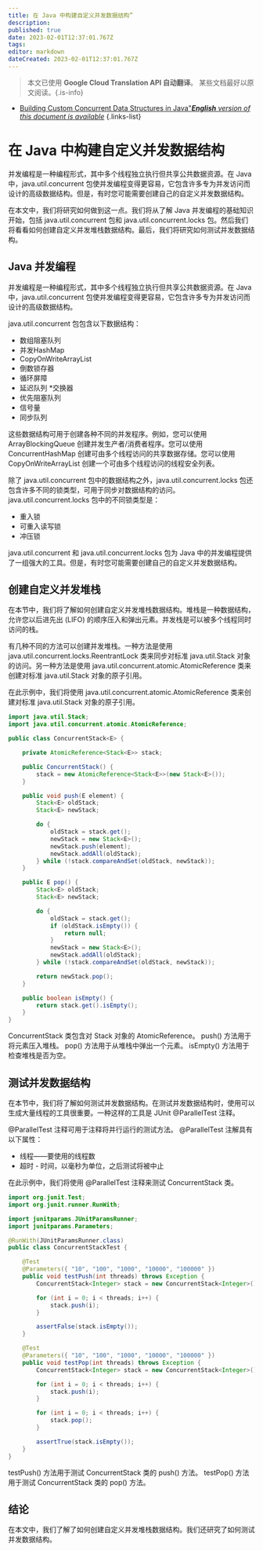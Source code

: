 ```yaml
---
title: 在 Java 中构建自定义并发数据结构”
description: 
published: true
date: 2023-02-01T12:37:01.767Z
tags: 
editor: markdown
dateCreated: 2023-02-01T12:37:01.767Z
---
```


> 本文已使用 **Google Cloud Translation API 自动翻译**。
某些文档最好以原文阅读。{.is-info}

- [Building Custom Concurrent Data Structures in Java"***English** version of this document is available*](/en/Knowledge-base/Java/building-custom-concurrent-data-structures-in-java)
{.links-list}


# 在 Java 中构建自定义并发数据结构

并发编程是一种编程形式，其中多个线程独立执行但共享公共数据资源。在 Java 中，java.util.concurrent 包使并发编程变得更容易，它包含许多专为并发访问而设计的高级数据结构。但是，有时您可能需要创建自己的自定义并发数据结构。

在本文中，我们将研究如何做到这一点。我们将从了解 Java 并发编程的基础知识开始，包括 java.util.concurrent 包和 java.util.concurrent.locks 包。然后我们将看看如何创建自定义并发堆栈数据结构。最后，我们将研究如何测试并发数据结构。

## Java 并发编程

并发编程是一种编程形式，其中多个线程独立执行但共享公共数据资源。在 Java 中，java.util.concurrent 包使并发编程变得更容易，它包含许多专为并发访问而设计的高级数据结构。

java.util.concurrent 包包含以下数据结构：

* 数组阻塞队列
* 并发HashMap
* CopyOnWriteArrayList
* 倒数锁存器
* 循环屏障
* 延迟队列
*交换器
* 优先阻塞队列
* 信号量
* 同步队列

这些数据结构可用于创建各种不同的并发程序。例如，您可以使用 ArrayBlockingQueue 创建并发生产者/消费者程序。您可以使用 ConcurrentHashMap 创建可由多个线程访问的共享数据存储。您可以使用 CopyOnWriteArrayList 创建一个可由多个线程访问的线程安全列表。

除了 java.util.concurrent 包中的数据结构之外，java.util.concurrent.locks 包还包含许多不同的锁类型，可用于同步对数据结构的访问。 java.util.concurrent.locks 包中的不同锁类型是：

* 重入锁
* 可重入读写锁
* 冲压锁

java.util.concurrent 和 java.util.concurrent.locks 包为 Java 中的并发编程提供了一组强大的工具。但是，有时您可能需要创建自己的自定义并发数据结构。

## 创建自定义并发堆栈

在本节中，我们将了解如何创建自定义并发堆栈数据结构。堆栈是一种数据结构，允许您以后进先出 (LIFO) 的顺序压入和弹出元素。并发栈是可以被多个线程同时访问的栈。

有几种不同的方法可以创建并发堆栈。一种方法是使用 java.util.concurrent.locks.ReentrantLock 类来同步对标准 java.util.Stack 对象的访问。另一种方法是使用 java.util.concurrent.atomic.AtomicReference 类来创建对标准 java.util.Stack 对象的原子引用。

在此示例中，我们将使用 java.util.concurrent.atomic.AtomicReference 类来创建对标准 java.util.Stack 对象的原子引用。

```java
import java.util.Stack;
import java.util.concurrent.atomic.AtomicReference;

public class ConcurrentStack<E> {

    private AtomicReference<Stack<E>> stack;

    public ConcurrentStack() {
        stack = new AtomicReference<Stack<E>>(new Stack<E>());
    }

    public void push(E element) {
        Stack<E> oldStack;
        Stack<E> newStack;

        do {
            oldStack = stack.get();
            newStack = new Stack<E>();
            newStack.push(element);
            newStack.addAll(oldStack);
        } while (!stack.compareAndSet(oldStack, newStack));
    }

    public E pop() {
        Stack<E> oldStack;
        Stack<E> newStack;

        do {
            oldStack = stack.get();
            if (oldStack.isEmpty()) {
                return null;
            }
            newStack = new Stack<E>();
            newStack.addAll(oldStack);
        } while (!stack.compareAndSet(oldStack, newStack));

        return newStack.pop();
    }

    public boolean isEmpty() {
        return stack.get().isEmpty();
    }
}
```

ConcurrentStack 类包含对 Stack 对象的 AtomicReference。 push() 方法用于将元素压入堆栈。 pop() 方法用于从堆栈中弹出一个元素。 isEmpty() 方法用于检查堆栈是否为空。

## 测试并发数据结构

在本节中，我们将了解如何测试并发数据结构。在测试并发数据结构时，使用可以生成大量线程的工具很重要。一种这样的工具是 JUnit @ParallelTest 注释。

@ParallelTest 注释可用于注释将并行运行的测试方法。 @ParallelTest 注解具有以下属性：

* 线程——要使用的线程数
* 超时 - 时间，以毫秒为单位，之后测试将被中止

在此示例中，我们将使用 @ParallelTest 注释来测试 ConcurrentStack 类。

```java
import org.junit.Test;
import org.junit.runner.RunWith;

import junitparams.JUnitParamsRunner;
import junitparams.Parameters;

@RunWith(JUnitParamsRunner.class)
public class ConcurrentStackTest {

    @Test
    @Parameters({ "10", "100", "1000", "10000", "100000" })
    public void testPush(int threads) throws Exception {
        ConcurrentStack<Integer> stack = new ConcurrentStack<Integer>();

        for (int i = 0; i < threads; i++) {
            stack.push(i);
        }

        assertFalse(stack.isEmpty());
    }

    @Test
    @Parameters({ "10", "100", "1000", "10000", "100000" })
    public void testPop(int threads) throws Exception {
        ConcurrentStack<Integer> stack = new ConcurrentStack<Integer>();

        for (int i = 0; i < threads; i++) {
            stack.push(i);
        }

        for (int i = 0; i < threads; i++) {
            stack.pop();
        }

        assertTrue(stack.isEmpty());
    }
}
```

testPush() 方法用于测试 ConcurrentStack 类的 push() 方法。 testPop() 方法用于测试 ConcurrentStack 类的 pop() 方法。

## 结论

在本文中，我们了解了如何创建自定义并发堆栈数据结构。我们还研究了如何测试并发数据结构。